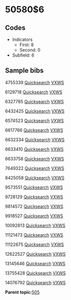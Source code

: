 # 50580$6

## Codes

-   Indicators
    -   First: 8
    -   Second: 0
-   Subfield: 6

## Sample bibs

4755339 [Quicksearch](https://search.library.yale.edu/catalog/4755339) [VXWS](http://prodorbis.library.yale.edu:7014/vxws/GetHoldingsService?bibId=4755339)

6129718 [Quicksearch](https://search.library.yale.edu/catalog/6129718) [VXWS](http://prodorbis.library.yale.edu:7014/vxws/GetHoldingsService?bibId=6129718)

6327785 [Quicksearch](https://search.library.yale.edu/catalog/6327785) [VXWS](http://prodorbis.library.yale.edu:7014/vxws/GetHoldingsService?bibId=6327785)

6432425 [Quicksearch](https://search.library.yale.edu/catalog/6432425) [VXWS](http://prodorbis.library.yale.edu:7014/vxws/GetHoldingsService?bibId=6432425)

6574523 [Quicksearch](https://search.library.yale.edu/catalog/6574523) [VXWS](http://prodorbis.library.yale.edu:7014/vxws/GetHoldingsService?bibId=6574523)

6617766 [Quicksearch](https://search.library.yale.edu/catalog/6617766) [VXWS](http://prodorbis.library.yale.edu:7014/vxws/GetHoldingsService?bibId=6617766)

6632334 [Quicksearch](https://search.library.yale.edu/catalog/6632334) [VXWS](http://prodorbis.library.yale.edu:7014/vxws/GetHoldingsService?bibId=6632334)

6633410 [Quicksearch](https://search.library.yale.edu/catalog/6633410) [VXWS](http://prodorbis.library.yale.edu:7014/vxws/GetHoldingsService?bibId=6633410)

6633758 [Quicksearch](https://search.library.yale.edu/catalog/6633758) [VXWS](http://prodorbis.library.yale.edu:7014/vxws/GetHoldingsService?bibId=6633758)

7649322 [Quicksearch](https://search.library.yale.edu/catalog/7649322) [VXWS](http://prodorbis.library.yale.edu:7014/vxws/GetHoldingsService?bibId=7649322)

8425058 [Quicksearch](https://search.library.yale.edu/catalog/8425058) [VXWS](http://prodorbis.library.yale.edu:7014/vxws/GetHoldingsService?bibId=8425058)

9573551 [Quicksearch](https://search.library.yale.edu/catalog/9573551) [VXWS](http://prodorbis.library.yale.edu:7014/vxws/GetHoldingsService?bibId=9573551)

9728129 [Quicksearch](https://search.library.yale.edu/catalog/9728129) [VXWS](http://prodorbis.library.yale.edu:7014/vxws/GetHoldingsService?bibId=9728129)

9814572 [Quicksearch](https://search.library.yale.edu/catalog/9814572) [VXWS](http://prodorbis.library.yale.edu:7014/vxws/GetHoldingsService?bibId=9814572)

9918527 [Quicksearch](https://search.library.yale.edu/catalog/9918527) [VXWS](http://prodorbis.library.yale.edu:7014/vxws/GetHoldingsService?bibId=9918527)

10092813 [Quicksearch](https://search.library.yale.edu/catalog/10092813) [VXWS](http://prodorbis.library.yale.edu:7014/vxws/GetHoldingsService?bibId=10092813)

11121473 [Quicksearch](https://search.library.yale.edu/catalog/11121473) [VXWS](http://prodorbis.library.yale.edu:7014/vxws/GetHoldingsService?bibId=11121473)

11122675 [Quicksearch](https://search.library.yale.edu/catalog/11122675) [VXWS](http://prodorbis.library.yale.edu:7014/vxws/GetHoldingsService?bibId=11122675)

12622527 [Quicksearch](https://search.library.yale.edu/catalog/12622527) [VXWS](http://prodorbis.library.yale.edu:7014/vxws/GetHoldingsService?bibId=12622527)

13145646 [Quicksearch](https://search.library.yale.edu/catalog/13145646) [VXWS](http://prodorbis.library.yale.edu:7014/vxws/GetHoldingsService?bibId=13145646)

13755428 [Quicksearch](https://search.library.yale.edu/catalog/13755428) [VXWS](http://prodorbis.library.yale.edu:7014/vxws/GetHoldingsService?bibId=13755428)

14076792 [Quicksearch](https://search.library.yale.edu/catalog/14076792) [VXWS](http://prodorbis.library.yale.edu:7014/vxws/GetHoldingsService?bibId=14076792)

**Parent topic:**[505](../../tags/505/505.md)

